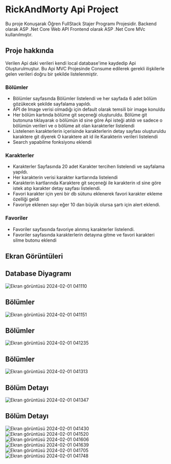 # RickAndMorty Api Project
Bu proje Konuşarak Öğren FullStack Stajer Programı Projesidir.
Backend olarak ASP .Net Core Web API
Frontend olarak ASP .Net Core MVc kullanılmıştır.

## Proje hakkında 
Verilen Api daki verileri kendi local database'ime kaydedip Api Oluşturulmuştur. Bu Api MVC Projesinde Consume edilerek gerekli ilişkilerle gelen verileri doğru bir şekilde listelenmiştir.
### Bölümler
* Bölümler sayfasında Bölümler listelendi ve her sayfada 6 adet bölüm gözükecek şekilde sayfalama yapıldı.
* API de Image verisi olmadığı için default olarak temsili bir image konuldu
* Her bölüm kartında bölüme git seçeneği oluşturuldu. Bölüme git butonuna tıklayarak o bölümün id sine göre Api isteği atıldı ve sadece o bölümün verileri ve o bölüme ait olan karakterler listelendi
* Listelenen karakterlerin içerisinde karakterlerin detay sayfası oluşturuldu karaktere git diyerek O karaktere ait id ile Karakterin verileri listelendi
* Search yapabilme fonksiyonu eklendi
### Karakterler
* Karakterler Sayfasında 20 adet Karakter tercihen listelendi ve sayfalama yapıldı.
* Her karakterin verisi karakter kartlarında listelendi
* Karakterin kartlarında Karaktere git seçeneği ile karakterin ıd sine göre istek atıp karakter detay sayfası listelendi.
* Favori karakter için yeni bir db sütunu eklenerek favori karakter ekleme özelliği geldi
* Favoriye eklenen sayı eğer 10 dan büyük olursa şartı için alert eklendi.
### Favoriler
* Favoriler sayfasında favoriye alınmış karakterler listelendi.
* Favoriler sayfasında karakterlerin detayına gitme ve favori karakteri silme butonu eklendi
## Ekran Görüntüleri
## Database Diyagramı
![Ekran görüntüsü 2024-02-01 041110](https://github.com/Aydinmfatih/RickAndMortyApi/assets/46519508/6e6cb19f-a632-4c9d-b8ef-5cdb70d9cc80)
## Bölümler
![Ekran görüntüsü 2024-02-01 041151](https://github.com/Aydinmfatih/RickAndMortyApi/assets/46519508/6d629c0e-578e-419a-bc25-6c80482ec37b)
## Bölümler
![Ekran görüntüsü 2024-02-01 041235](https://github.com/Aydinmfatih/RickAndMortyApi/assets/46519508/bfb99729-3604-45b5-b29d-68ced0b07c88)
## Bölümler
![Ekran görüntüsü 2024-02-01 041313](https://github.com/Aydinmfatih/RickAndMortyApi/assets/46519508/8d9a422c-eb01-4b31-a078-c46a1578b6ad)
## Bölüm Detayı
![Ekran görüntüsü 2024-02-01 041347](https://github.com/Aydinmfatih/RickAndMortyApi/assets/46519508/aa4b4448-b5bd-409e-9bd5-813607fbbc0e)
## Bölüm Detayı
![Ekran görüntüsü 2024-02-01 041430](https://github.com/Aydinmfatih/RickAndMortyApi/assets/46519508/a789841e-9c29-4d23-afec-a0d89db55fbe)
![Ekran görüntüsü 2024-02-01 041520](https://github.com/Aydinmfatih/RickAndMortyApi/assets/46519508/eda1d819-8687-47a0-bb63-3354ff375d02)
![Ekran görüntüsü 2024-02-01 041606](https://github.com/Aydinmfatih/RickAndMortyApi/assets/46519508/5771c414-7354-478f-ba54-09cbfcc863ee)
![Ekran görüntüsü 2024-02-01 041639](https://github.com/Aydinmfatih/RickAndMortyApi/assets/46519508/c4859c53-d8d0-4650-939e-0bf8c0e39d24)
![Ekran görüntüsü 2024-02-01 041705](https://github.com/Aydinmfatih/RickAndMortyApi/assets/46519508/4d5627ae-fcf3-4c4a-b863-49f45c9eae9a)
![Ekran görüntüsü 2024-02-01 041748](https://github.com/Aydinmfatih/RickAndMortyApi/assets/46519508/0d9be580-5beb-47b7-8c83-6eeafb1c8a71)

